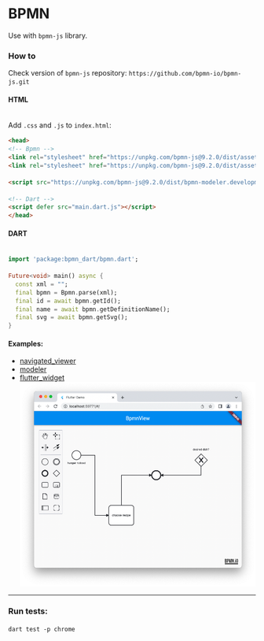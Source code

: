 # BPMN
Use with `bpmn-js` library.

### How to

Check version of `bpmn-js` repository: `https://github.com/bpmn-io/bpmn-js.git`

#### HTML
<br>Add `.css` and `.js` to `index.html`:

```html
<head>
<!-- Bpmn -->
<link rel="stylesheet" href="https://unpkg.com/bpmn-js@9.2.0/dist/assets/diagram-js.css">
<link rel="stylesheet" href="https://unpkg.com/bpmn-js@9.2.0/dist/assets/bpmn-font/css/bpmn.css">

<script src="https://unpkg.com/bpmn-js@9.2.0/dist/bpmn-modeler.development.js"></script>

<!-- Dart -->
<script defer src="main.dart.js"></script>
</head>

```

#### DART
```dart

import 'package:bpmn_dart/bpmn.dart';

Future<void> main() async {
  const xml = "";
  final bpmn = Bpmn.parse(xml);
  final id = await bpmn.getId();
  final name = await bpmn.getDefinitionName();
  final svg = await bpmn.getSvg();
}

```

#### Examples:
 - [navigated_viewer](/example/navigated_viewer/)
 - [modeler](/example/modeler/)
 - [flutter_widget](/example/flutter_widget/) <br>![flutter_widget_screenshot](/example/flutter_widget.png "Flutter widget example preview")

---

### Run tests:
`dart test -p chrome`